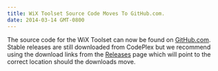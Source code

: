 ```yaml
---
title: WiX Toolset Source Code Moves To GitHub.com.
date: 2014-03-14 GMT-0800
---
```

The source code for the WiX Toolset can now be found on <a href='http://github.com/wixtoolset/'>GitHub.com</a>.
Stable releases are still downloaded from CodePlex but we recommend using the download links from the
<a href='http://wixtoolset.org/releases/'>Releases</a> page which will point to the correct location
should the downloads move.
